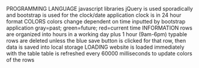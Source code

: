 PROGRAMMING LANGUAGE
    javascript
    libraries jQuery is used sporadically and bootstrap is used for the clock/date application
        clock is in 24 hour format 
COLORS
    colors change dependent on time inputted by bootstrap application
    gray=past; green=future; red=current time
INFORMATION
    rows are organized into hours in a working day plus 1 hour (9am-6pm)
    typable rows are deleted unless the blue save button is clicked for that row, then data is saved into local storage
LOADING
    website is loaded immediately with the table 
    table is refreshed every 60000 milliseconds to update colors of the rows
